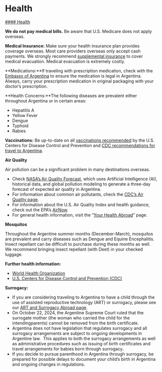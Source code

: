 # Health

[#### Health](javascript:void(0); "Health")

**We do not pay medical bills.** Be aware that U.S. Medicare does not apply overseas.

**Medical Insurance:** Make sure your health insurance plan provides coverage overseas. Most care providers overseas only accept cash payments. We strongly recommend [supplemental insurance](https://travel.state.gov/content/travel/en/international-travel/before-you-go/your-health-abroad/Insurance_Coverage_Overseas.html) to cover medical evacuation. Medical evacuation is extremely costly.

**Medications:**If traveling with prescription medication, check with the [Embassy of Argentina](https://eeeuu.cancilleria.gob.ar/en/content/contact-0) to ensure the medication is legal in Argentina.  Always, carry your prescription medication in original packaging with your doctor’s prescription.

**Health Concerns:**The following diseases are prevalent either throughout Argentina or in certain areas:

* Hepatitis A
* Yellow Fever
* Dengue
* Typhoid
* Rabies

**Vaccinations:** Be up-to-date on all [vaccinations recommended](https://wwwnc.cdc.gov/travel/destinations/list) by the U.S. Centers for Disease Control and Prevention and [CDC recommendations for travel to Argentina](https://wwwnc.cdc.gov/travel/destinations/traveler/none/argentina).

**Air Quality**

Air pollution can be a significant problem in many destinations overseas.

* Check [NASA’s Air Quality Forecast](https://aeronet.gsfc.nasa.gov/new_web/aqforecast), which uses Artificial Intelligence (AI), historical data, and global pollution modeling to generate a three-day forecast of expected air quality in Argentina.
* For information about common air pollutants, check the [CDC’s Air Quality page](https://www.cdc.gov/air-quality/pollutants/).
* For information about the U.S. Air Quality Index and health guidance, check out the EPA’s [AirNow](https://www.airnow.gov/aqi/aqi-basics/).
* For general health information, visit the “[Your Health Abroad](https://travel.state.gov/content/travel/en/international-travel/before-you-go/your-health-abroad.html)” page.

**Mosquitos**

Throughout the Argentine summer months (December-March), mosquitos are prevalent and carry diseases such as Dengue and Equine Encephalitis. Insect repellant can be difficult to purchase during these months as well. We recommend bringing insect repellant (with Deet) in your checked luggage.

**Further health information:**

* [World Health Organization](http://www.who.int/ith/en/)
* [U.S. Centers for Disease Control and Prevention (CDC)](https://wwwnc.cdc.gov/travel/destinations/list)

**Surrogacy:**

* If you are considering traveling to Argentina to have a child through the use of assisted reproductive technology (ART) or surrogacy, please see our [ART and Surrogacy Abroad page](https://travel.state.gov/content/travel/en/legal/travel-legal-considerations/us-citizenship/Assisted-Reproductive-Technology-ART-Surrogacy-Abroad.html).
* On October 22, 2024, the Argentine Supreme Court ruled that the surrogate mother (the woman who carried the child for the intendingparents) cannot be removed from the birth certificate.
* Argentina does not have legislation that regulates surrogacy and all surrogacy arrangements are subject to ongoing developments in Argentine law.  This applies to both the surrogacy arrangements as well as administrative procedures such as issuing of birth certificates and travel arrangements for babies born through surrogacy.
* If you decide to pursue parenthood in Argentina through surrogacy, be prepared for possible delays to document your child’s birth in Argentina and ongoing changes in regulations.